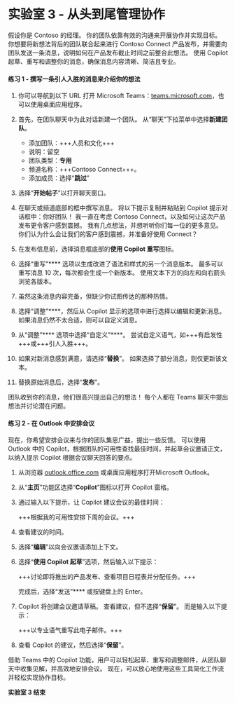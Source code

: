 # 实验室 3 - 从头到尾管理协作

假设你是 Contoso 的经理。 你的团队依靠有效的沟通来开展协作并实现目标。 你想要将新想法背后的团队联合起来进行 Contoso Connect 产品发布，并需要向团队发送一条消息，说明如何在产品发布截止时间之前整合此想法。 使用 Copilot 起草、重写和调整你的消息，确保消息内容清晰、简洁且专业。

#### 练习 1 - 撰写一条引人入胜的消息来介绍你的想法

1. 你可以导航到以下 URL 打开 Microsoft Teams：[teams.microsoft.com](https://teams.microsoft.com)，也可以使用桌面应用程序。

1. 首先，在团队聊天中为此对话新建一个团队。 从“聊天”下拉菜单中选择**新建团队**。

    - 添加团队：+++人员和文化+++
    - 说明：留空
    - 团队类型：**专用**
    - 频道名称：+++Contoso Connect+++。
    - 添加成员：选择“**跳过**”

1. 选择“**开始帖子**”以打开聊天窗口。

1. 在聊天或频道底部的框中撰写消息。 将以下提示复制并粘贴到 Copilot 提示对话框中：你好团队！ 我一直在考虑 Contoso Connect，以及如何让这次产品发布更令客户感到震撼。 我有几点想法，并想听听你们每一位的更多意见。 你们认为什么会让我们的客户感到震撼，并准备好使用 Connect？

1. 在发布信息前，选择消息框底部的**使用 Copilot 重写**图标。

1. 选择“重写”**** 选项以生成改进了语法和样式的另一个消息版本。 最多可以重写消息 10 次，每次都会生成一个新版本。 使用文本下方的向左和向右箭头浏览各版本。

1. 虽然这条消息内容完备，但缺少你试图传达的那种热情。

1. 选择“调整”****，然后从 Copilot 显示的选项中进行选择以编辑和更新消息。 如果消息仍然不太合适，则可以自定义消息。

1. 从“调整”**** 选项中选择“自定义”****。 尝试自定义语气，如+++有启发性+++或+++引人入胜+++。

1. 如果对新消息感到满意，请选择“**替换**”。 如果选择了部分消息，则仅更新该文本。

1. 替换原始消息后，选择“**发布**”。

团队收到你的消息，他们很高兴提出自己的想法！ 每个人都在 Teams 聊天中提出想法并讨论潜在问题。

#### 练习 2 - 在 Outlook 中安排会议

现在，你希望安排会议来与你的团队集思广益，提出一些反馈。 可以使用 Outlook 中的 Copilot，根据团队的可用性查找最佳时间，并起草会议邀请正文，以纳入提示 Copilot 根据会议聊天回答的要点。

1. 从浏览器 [outlook.office.com](https://outlook.office.com) 或桌面应用程序打开Microsoft Outlook。

1. 从“**主页**”功能区选择“**Copilot**”图标以打开 Copilot 窗格。

1. 通过输入以下提示，让 Copilot 建议会议的最佳时间：

    +++根据我的可用性安排下周的会议。+++

1. 查看建议的时间。

1. 选择“**编辑**”以向会议邀请添加上下文。

1. 选择“**使用 Copilot 起草**”选项，然后输入以下提示：

    +++讨论即将推出的产品发布、查看项目日程表并分配任务。+++

    完成后，选择“发送”**** 或按键盘上的 Enter。

1. Copilot 将创建会议邀请草稿。 查看建议，但不选择“**保留**”。 而是输入以下提示：

    +++以专业语气重写此电子邮件。+++

1. 查看 Copilot 的建议，然后选择“**保留**”。

借助 Teams 中的 Copilot 功能，用户可以轻松起草、重写和调整邮件，从团队聊天中收集见解，并高效地安排会议。 现在，可以放心地使用这些工具简化工作流并轻松实现协作目标。

**实验室 3 结束**
